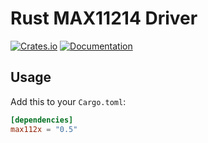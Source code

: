 # Rust MAX11214 Driver

[![Crates.io](https://img.shields.io/crates/v/max112x.svg)](https://crates.io/crates/max112x)
[![Documentation](https://docs.rs/max112x/badge.svg)](https://docs.rs/max112x)

## Usage

Add this to your `Cargo.toml`:

```toml
[dependencies]
max112x = "0.5"
```
